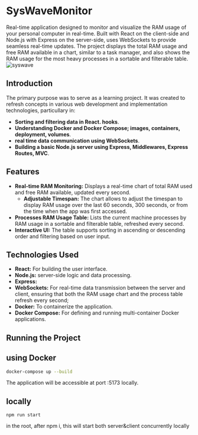 # SysWaveMonitor

Real-time application designed to monitor and visualize the RAM usage of your personal computer in real-time. Built with React on the client-side and Node.js with Express on the server-side, uses WebSockets to provide seamless real-time updates. The project displays the total RAM usage and free RAM available in a chart, similar to a task manager, and also shows the RAM usage for the most heavy processes in a sortable and filterable table.
![syswave](https://i.postimg.cc/fbsS5G2n/Screenshot-2024-08-30-042632.png)

## Introduction

The primary purpose was to serve as a learning project. It was created to refresh concepts in various web development and implementation technologies, particullary in:
- **Sorting and filtering data in React. hooks**.
- **Understanding Docker and Docker Compose; images, containers, deployment, volumes**.
- **real time data communication using WebSockets**.
- **Building a basic Node.js server using Express, Middlewares, Express Routes, MVC**.

## Features

- **Real-time RAM Monitoring:** Displays a real-time chart of total RAM used and free RAM available, updated every second.
  - **Adjustable Timespan:** The chart allows to adjust the timespan to display RAM usage over the last 60 seconds, 300 seconds, or from the time when the app was first accessed.
- **Processes RAM Usage Table:** Lists the current machine processes by RAM usage in a sortable and filterable table, refreshed every second.
- **Interactive UI:** The table supports sorting in ascending or descending order and filtering based on user input.

## Technologies Used

- **React:** For building the user interface.
- **Node.js:** server-side logic and data processing.
- **Express:**
- **WebSockets:** For real-time data transmission between the server and client, ensuring that both the RAM usage chart and the process table refresh every second;
- **Docker:** To containerize the application.
- **Docker Compose:** For defining and running multi-container Docker applications.

## Running the Project

## using Docker
``` bash
docker-compose up --build
```
The application will be accessible at port :5173 locally.

## locally
```
npm run start
```
in the root, after npm i, this will start both server&client concurrently locally